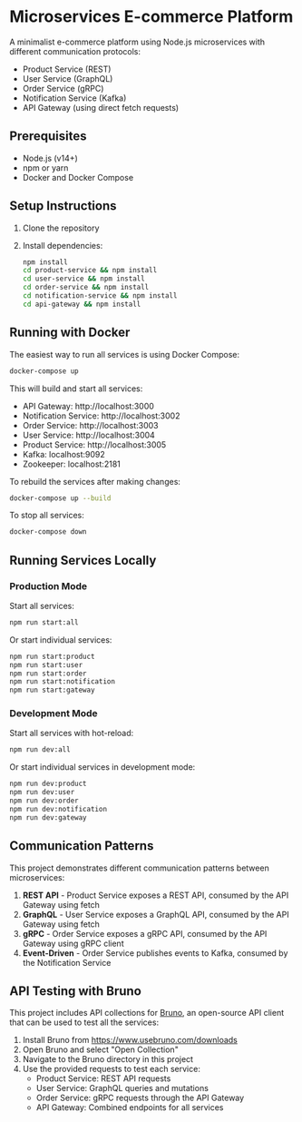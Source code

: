 # Microservices E-commerce Platform

A minimalist e-commerce platform using Node.js microservices with different communication protocols:

- Product Service (REST)
- User Service (GraphQL)
- Order Service (gRPC)
- Notification Service (Kafka)
- API Gateway (using direct fetch requests)

## Prerequisites

- Node.js (v14+)
- npm or yarn
- Docker and Docker Compose

## Setup Instructions

1. Clone the repository
2. Install dependencies:

   ```bash
   npm install
   cd product-service && npm install
   cd user-service && npm install
   cd order-service && npm install
   cd notification-service && npm install
   cd api-gateway && npm install
   ```

## Running with Docker

The easiest way to run all services is using Docker Compose:

```bash
docker-compose up
```

This will build and start all services:

- API Gateway: http://localhost:3000
- Notification Service: http://localhost:3002
- Order Service: http://localhost:3003
- User Service: http://localhost:3004
- Product Service: http://localhost:3005
- Kafka: localhost:9092
- Zookeeper: localhost:2181

To rebuild the services after making changes:

```bash
docker-compose up --build
```

To stop all services:

```bash
docker-compose down
```

## Running Services Locally

### Production Mode

Start all services:

```bash
npm run start:all
```

Or start individual services:

```bash
npm run start:product
npm run start:user
npm run start:order
npm run start:notification
npm run start:gateway
```

### Development Mode

Start all services with hot-reload:

```bash
npm run dev:all
```

Or start individual services in development mode:

```bash
npm run dev:product
npm run dev:user
npm run dev:order
npm run dev:notification
npm run dev:gateway
```

## Communication Patterns

This project demonstrates different communication patterns between microservices:

1. **REST API** - Product Service exposes a REST API, consumed by the API Gateway using fetch
2. **GraphQL** - User Service exposes a GraphQL API, consumed by the API Gateway using fetch
3. **gRPC** - Order Service exposes a gRPC API, consumed by the API Gateway using gRPC client
4. **Event-Driven** - Order Service publishes events to Kafka, consumed by the Notification Service

## API Testing with Bruno

This project includes API collections for [Bruno](https://www.usebruno.com/), an open-source API client that can be used to test all the services:

1. Install Bruno from https://www.usebruno.com/downloads
2. Open Bruno and select "Open Collection"
3. Navigate to the Bruno directory in this project
4. Use the provided requests to test each service:
   - Product Service: REST API requests
   - User Service: GraphQL queries and mutations
   - Order Service: gRPC requests through the API Gateway
   - API Gateway: Combined endpoints for all services
